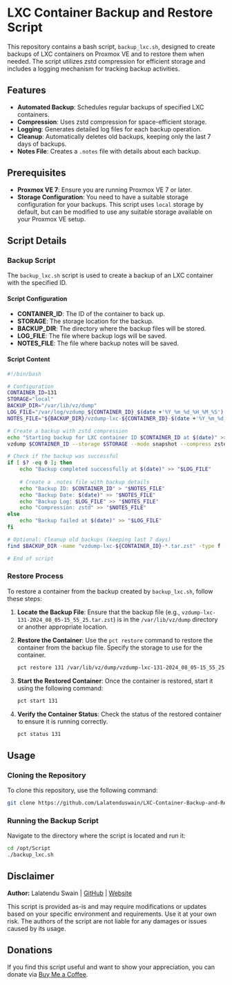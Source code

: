 # LXC Container Backup and Restore Script

This repository contains a bash script, `backup_lxc.sh`, designed to create backups of LXC containers on Proxmox VE and to restore them when needed. The script utilizes zstd compression for efficient storage and includes a logging mechanism for tracking backup activities.

## Features

- **Automated Backup**: Schedules regular backups of specified LXC containers.
- **Compression**: Uses zstd compression for space-efficient storage.
- **Logging**: Generates detailed log files for each backup operation.
- **Cleanup**: Automatically deletes old backups, keeping only the last 7 days of backups.
- **Notes File**: Creates a `.notes` file with details about each backup.

## Prerequisites

- **Proxmox VE 7**: Ensure you are running Proxmox VE 7 or later.
- **Storage Configuration**: You need to have a suitable storage configuration for your backups. This script uses `local` storage by default, but can be modified to use any suitable storage available on your Proxmox VE setup.

## Script Details

### Backup Script

The `backup_lxc.sh` script is used to create a backup of an LXC container with the specified ID.

#### Script Configuration

- **CONTAINER_ID**: The ID of the container to back up.
- **STORAGE**: The storage location for the backup.
- **BACKUP_DIR**: The directory where the backup files will be stored.
- **LOG_FILE**: The file where backup logs will be saved.
- **NOTES_FILE**: The file where backup notes will be saved.

#### Script Content

```bash
#!/bin/bash

# Configuration
CONTAINER_ID=131
STORAGE="local"
BACKUP_DIR="/var/lib/vz/dump"
LOG_FILE="/var/log/vzdump_${CONTAINER_ID}_$(date +'%Y_%m_%d_%H_%M_%S').log"
NOTES_FILE="${BACKUP_DIR}/vzdump-lxc-${CONTAINER_ID}-$(date +'%Y_%m_%d_%H_%M_%S').tar.zst.notes"

# Create a backup with zstd compression
echo "Starting backup for LXC container ID $CONTAINER_ID at $(date)" >> "$LOG_FILE"
vzdump $CONTAINER_ID --storage $STORAGE --mode snapshot --compress zstd >> "$LOG_FILE" 2>&1

# Check if the backup was successful
if [ $? -eq 0 ]; then
    echo "Backup completed successfully at $(date)" >> "$LOG_FILE"
    
    # Create a .notes file with backup details
    echo "Backup ID: $CONTAINER_ID" > "$NOTES_FILE"
    echo "Backup Date: $(date)" >> "$NOTES_FILE"
    echo "Backup Log: $LOG_FILE" >> "$NOTES_FILE"
    echo "Compression: zstd" >> "$NOTES_FILE"
else
    echo "Backup failed at $(date)" >> "$LOG_FILE"
fi

# Optional: Cleanup old backups (keeping last 7 days)
find $BACKUP_DIR -name "vzdump-lxc-${CONTAINER_ID}-*.tar.zst" -type f -mtime +7 -exec rm -f {} \;

# End of script
```

### Restore Process

To restore a container from the backup created by `backup_lxc.sh`, follow these steps:

1. **Locate the Backup File**:
   Ensure that the backup file (e.g., `vzdump-lxc-131-2024_08_05-15_55_25.tar.zst`) is in the `/var/lib/vz/dump` directory or another appropriate location.

2. **Restore the Container**:
   Use the `pct restore` command to restore the container from the backup file. Specify the storage to use for the container.

   ```bash
   pct restore 131 /var/lib/vz/dump/vzdump-lxc-131-2024_08_05-15_55_25.tar.zst --storage local-lvm
   ```

3. **Start the Restored Container**:
   Once the container is restored, start it using the following command:

   ```bash
   pct start 131
   ```

4. **Verify the Container Status**:
   Check the status of the restored container to ensure it is running correctly.

   ```bash
   pct status 131
   ```

## Usage

### Cloning the Repository

To clone this repository, use the following command:

```bash
git clone https://github.com/Lalatenduswain/LXC-Container-Backup-and-Restore-Script.git
```

### Running the Backup Script

Navigate to the directory where the script is located and run it:

```bash
cd /opt/Script
./backup_lxc.sh
```

## Disclaimer

**Author:** Lalatendu Swain | [GitHub](https://github.com/Lalatenduswain) | [Website](https://blog.lalatendu.info/)

This script is provided as-is and may require modifications or updates based on your specific environment and requirements. Use it at your own risk. The authors of the script are not liable for any damages or issues caused by its usage.

## Donations

If you find this script useful and want to show your appreciation, you can donate via [Buy Me a Coffee](https://www.buymeacoffee.com/lalatendu.swain).
